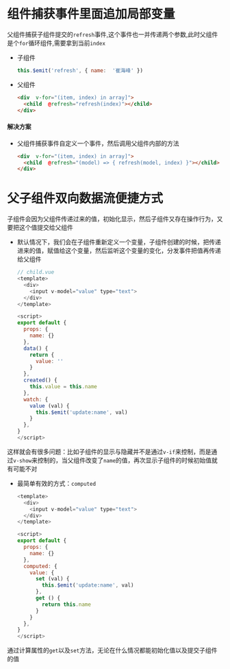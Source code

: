 # 组件捕获事件里面追加局部变量

父组件捕获子组件提交的`refresh`事件,这个事件也一并传递两个参数,此时父组件是个`for`循环组件,需要拿到当前`index`

- 子组件

  ```javascript
  this.$emit('refresh', { name:  '崔海峰' })
  ```

- 父组件

  ```html
  <div  v-for="(item, index) in array]">
    <child  @refresh="refresh(index)"></child>
  </div>
  ```

#### 解决方案

- 父组件捕获事件自定义一个事件，然后调用父组件内部的方法

  ```html
  <div  v-for="(item, index) in array]">
    <child  @refresh="(model) => { refresh(model, index) }"></child>
  </div>
  ```

# 父子组件双向数据流便捷方式

子组件会因为父组件传递过来的值，初始化显示，然后子组件又存在操作行为，又要把这个值提交给父组件

- 默认情况下，我们会在子组件重新定义一个变量，子组件创建的时候，把传递进来的值，赋值给这个变量，然后监听这个变量的变化，分发事件把值再传递给父组件

  ```javascript
  // child.vue
  <template>
    <div>
      <input v-model="value" type="text">
    </div>
  </template>
  
  <script>
  export default {
    props: {
      name: {}
    },
    data() {
      return {
        value: ''
      }
    },
    created() {
      this.value = this.name
    },
    watch: {
      value (val) {
        this.$emit('update:name', val)
      }
    },
  }
  </script>
  ```

这样就会有很多问题：比如子组件的显示与隐藏并不是通过`v-if`来控制，而是通过`v-show`来控制的，当父组件改变了`name`的值，再次显示子组件的时候初始值就有可能不对

- 最简单有效的方式：`computed`

  ```javascript
  <template>
    <div>
      <input v-model="value" type="text">
    </div>
  </template>
  
  <script>
  export default {
    props: {
      name: {}
    },
    computed: {
      value: {
        set (val) {
          this.$emit('update:name', val)
        },
        get () {
          return this.name
        }
      }
    },
  }
  </script>
  
  ```

通过计算属性的`get`以及`set`方法，无论在什么情况都能初始化值以及提交子组件的值

